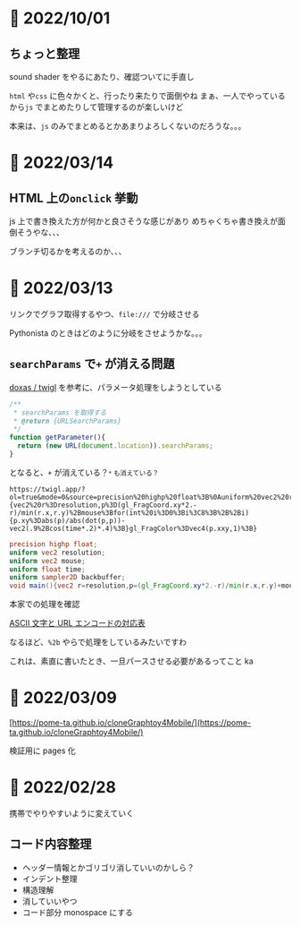 # 📝 2022/10/01

## ちょっと整理

sound shader をやるにあたり、確認ついてに手直し

`html` や`css` に色々かくと、行ったり来たりで面倒やね
まぁ、一人でやっているから`js` でまとめたりして管理するのが楽しいけど

本来は、`js` のみでまとめるとかあまりよろしくないのだろうな。。。

# 📝 2022/03/14

## HTML 上の`onclick` 挙動

js 上で書き換えた方が何かと良さそうな感じがあり
めちゃくちゃ書き換えが面倒そうやな、、、

ブランチ切るかを考えるのか、、、

# 📝 2022/03/13

リンクでグラフ取得するやつ、`file:///` で分岐させる

Pythonista のときはどのように分岐をさせようかな。。。

## `searchParams` で`+` が消える問題

[doxas / twigl](https://github.com/doxas/twigl) を参考に、パラメータ処理をしようとしている

```.js
/**
 * searchParams を取得する
 * @return {URLSearchParams}
 */
function getParameter(){
  return (new URL(document.location)).searchParams;
}
```

となると、`+` が消えている？<small>`*` も消えている？</small>

```
https://twigl.app/?ol=true&mode=0&source=precision%20highp%20float%3B%0Auniform%20vec2%20resolution%3B%0Auniform%20vec2%20mouse%3B%0Auniform%20float%20time%3B%0Auniform%20sampler2D%20backbuffer%3B%0Avoid%20main(){vec2%20r%3Dresolution,p%3D(gl_FragCoord.xy*2.-r)/min(r.x,r.y)%2Bmouse%3Bfor(int%20i%3D0%3Bi%3C8%3B%2B%2Bi){p.xy%3Dabs(p)/abs(dot(p,p))-vec2(.9%2Bcos(time*.2)*.4)%3B}gl_FragColor%3Dvec4(p.xxy,1)%3B}
```

```.glsl
precision highp float;
uniform vec2 resolution;
uniform vec2 mouse;
uniform float time;
uniform sampler2D backbuffer;
void main(){vec2 r=resolution,p=(gl_FragCoord.xy*2.-r)/min(r.x,r.y)+mouse;for(int i=0;i<8;++i){p.xy=abs(p)/abs(dot(p,p))-vec2(.9+cos(time*.2)*.4);}gl_FragColor=vec4(p.xxy,1);}
```

本家での処理を確認

[ASCII 文字と URL エンコードの対応表](https://www.seil.jp/doc/index.html#tool/url-encode.html)

なるほど、`%2b` やらで処理をしているみたいですわ

これは、素直に書いたとき、一旦パースさせる必要があるってこと ka

# 📝 2022/03/09

[https://pome-ta.github.io/cloneGraphtoy4Mobile/](https://pome-ta.github.io/cloneGraphtoy4Mobile/)

検証用に pages 化

# 📝 2022/02/28

携帯でやりやすいように変えていく

## コード内容整理

- ヘッダー情報とかゴリゴリ消していいのかしら？
- インデント整理
- 構造理解
- 消していいやつ
- コード部分 monospace にする
